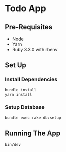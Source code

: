 # Todo App

## Pre-Requisites

- Node
- Yarn
- Ruby 3.3.0 with rbenv

## Set Up

### Install Dependencies

```bash
bundle install
yarn install
```

### Setup Database

```bash
bundle exec rake db:setup
```

## Running The App

```bash
bin/dev
```


